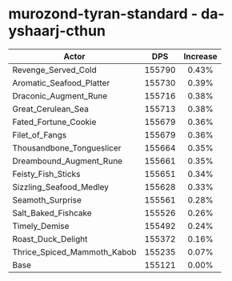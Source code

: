 # murozond-tyran-standard - da-yshaarj-cthun
| Actor | DPS | Increase |
|---|:---:|:---:|
|Revenge_Served_Cold|155790|0.43%|
|Aromatic_Seafood_Platter|155730|0.39%|
|Draconic_Augment_Rune|155716|0.38%|
|Great_Cerulean_Sea|155713|0.38%|
|Fated_Fortune_Cookie|155679|0.36%|
|Filet_of_Fangs|155679|0.36%|
|Thousandbone_Tongueslicer|155664|0.35%|
|Dreambound_Augment_Rune|155661|0.35%|
|Feisty_Fish_Sticks|155651|0.34%|
|Sizzling_Seafood_Medley|155628|0.33%|
|Seamoth_Surprise|155561|0.28%|
|Salt_Baked_Fishcake|155526|0.26%|
|Timely_Demise|155492|0.24%|
|Roast_Duck_Delight|155372|0.16%|
|Thrice_Spiced_Mammoth_Kabob|155235|0.07%|
|Base|155121|0.00%|
